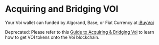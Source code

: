 # Acquiring and Bridging VOI

Your Voi wallet can funded by Algorand, Base, or Fiat Currency at [iBuyVoi](https://www.ibuyvoi.com/)

Deprecated:
Please refer to this [Guide to Acquiring & Bridging Voi](https://docs.google.com/document/d/1rOLdlhbLGGa9QNcaff8EG3FidOlopTC1JZtzkLsYPn0/edit) to learn how to get VOI tokens onto the Voi blockchain.
